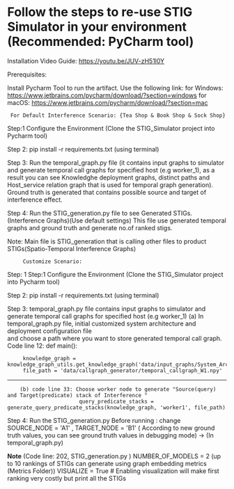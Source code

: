 
Follow the steps to re-use STIG Simulator in your environment (Recommended: PyCharm tool)
================================================
Installation Video Guide: https://youtu.be/JUV-zH51l0Y

Prerequisites:

Install Pycharm Tool to run the artifact. 
Use the following link: 
for Windows: https://www.jetbrains.com/pycharm/download/?section=windows
for macOS:   https://www.jetbrains.com/pycharm/download/?section=mac


	 For Default Interference Scenario: {Tea Shop & Book Shop & Sock Shop} 

Step:1 Configure the Environment (Clone the STIG_Simulator project into Pycharm tool)

Step 2: pip install -r requirements.txt (using terminal) 

Step 3: Run the temporal_graph.py file 
	(it contains input graphs to simulator and generate temporal call graphs for specified host (e.g worker_1), as a result you can see Knowledghe deployment graphs, distinct paths and 	Host_service relation graph that is used for temporal graph generation). Ground truth is generated that contains possible source and target of interference effect. 

Step 4: Run the STIG_generation.py file to see Generated STIGs. (Interference Graphs)(Use default settings)
       This file use generated temporal graphs and ground truth and generate no.of ranked stigs. 
       
Note:  Main file is STIG_generation that is calling other files to product STIGs(Spatio-Temporal Interference Graphs)


         Customize Scenario:

Step: 1  Step:1 Configure the Environment (Clone the STIG_Simulator project into Pycharm tool)

Step 2: pip install -r requirements.txt (using terminal)

Step 3: temporal_graph.py file contains input graphs to simulator and generate temporal call graphs for specified host (e.g worker_1) 
   	(a) In temporal_graph.py file, initial customized system architecture and deployment configuration file  
            and choose a path where you want to store generated temporal call graph. 
        Code line 12: 
                def main():

    	 knowledge_graph = knowledge_graph_utils.get_knowledge_graph('data/input_graphs/System_Architecture.xml','data/input_graphs/Deployment_Config.yaml')
    	 file_path = 'data/callgraph_generator/temporal_callgraph_W1.npy'
------
        (b) code line 33: Choose worker node to generate "Source(query) and Target(predicate) stack of Interference "
                           query_predicate_stacks = generate_query_predicate_stacks(knowledge_graph, 'worker1', file_path)

Step 4: Run the STIG_generation.py 
  Before running :
change  SOURCE_NODE = 'A1' , TARGET_NODE = 'B1' ( According to new ground truth values, you can see ground truth values in debugging mode) -> (In temporal_graph.py)

****Note**** (Code line: 202, STIG_generation.py )
NUMBER_OF_MODELS = 2 (up to 10 rankings of STIGs can generate using graph embedding metrics (Metrics Folder))
VISUALIZE = True  # Enabling visualization will make first ranking very costly but print all the STIGs

